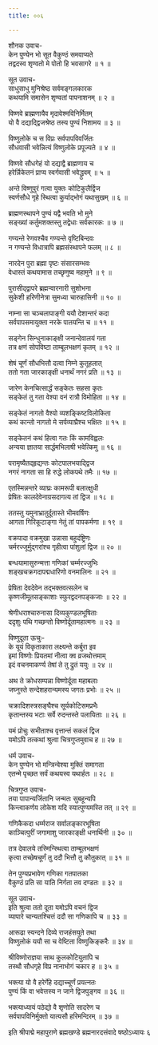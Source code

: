 ```yaml
---
title: ००६

---
```

शौनक उवाच-  
केन पुण्येन भो सूत वैकुण्ठं समवाप्यते  
तद्वदस्व शृण्वतो मे पोतो हि भवसागरे ॥ १ ॥


सूत उवाच-  
साधुसाधु मुनिश्रेष्ठ सर्वमङ्गलकारक  
कथयामि समासेन शृण्वतां पापनाशनम् ॥ २ ॥


विष्णवे ब्राह्मणायैव मृदावेश्मविनिर्मितम्  
यो वै दद्याद्द्विजश्रेष्ठ तस्य पुण्यं निशामय ॥ ३ ॥


विष्णुलोके च स विप्रः सर्वपापविवर्जितः  
सौधवासी भवेन्नित्यं विष्णुलोके प्रपूज्यते ॥ ४ ॥


विष्णवे सौधगेहं यो दद्याद्वै ब्राह्मणाय च  
हरेर्न्निकेतनं प्राप्य स्वर्गवासी भवेद्ध्रुवम् ॥ ५ ॥


अन्ते विष्णुपुरं गत्वा युक्तः कोटिकुलैर्द्विज  
स्वर्णसौधे गृहे स्थित्वा कुर्याद्भोगं यथासुखम् ॥ ६ ॥


ब्राह्मणस्थापने पुण्यं यद्वै भवति भो मुने  
सङ्ख्यां कर्तुमशक्तस्तु तद्वेधाः सर्वकारकः ॥ ७ ॥


गण्यन्ते रेणवश्चैव गण्यन्ते वृष्टिबिन्दवः  
न गण्यन्ते विधात्रापि ब्रह्मसंस्थापने फलम् ॥ ८ ॥


नारदेन पुरा ब्रह्मा पृष्टः संसारसम्भवः  
वेधास्तं कथयामास तच्छृणुष्व महामुने ॥ ९ ॥


पुरासीद्द्वापरे ब्रह्मन्वारनारी सुशोभना  
सुकेशी हरिणीनेत्रा सुमध्या चारुहासिनी ॥ १० ॥


नाम्ना सा चञ्चलापाङ्गी ययौ देशान्तरं कदा  
सर्वपापसमायुक्ता नरके पातयन्ति च ॥ ११ ॥


सङ्गेन सिन्धुनाकाङ्क्षी जनान्देवालयं गता  
तत्र क्षणं सोपविष्टा ताम्बूलभक्षणं कृतम् ॥ १२ ॥


शेषं चूर्णं सौधभित्तौ दत्वा निम्ने कुतूहलात्  
ततो गता जारकाङ्क्षी धनार्थं नगरं प्रति ॥ १३ ॥


जारेण केनचित्सार्द्धं सङ्केतः सहसा कृतः  
सङ्केतं तु गता वेश्या वनं रात्रौ विमोहिता ॥ १४ ॥


सङ्केतं नागतो वैश्यो व्यशङ्किष्टविलोकिता  
कथं कान्तो नागतो मे सर्पव्याघ्रैश्च भक्षितः ॥ १५ ॥


सङ्केतनं कथं हित्वा गतः किं कामविह्वलः  
अन्यया ज्ञातया सार्द्धमभिलाषी भवेत्किमु ॥ १६ ॥


परामृष्यैतद्हृद्यन्तः कोटपालभयाद्द्विज  
नगरं नागता सा हि रुद्धे लोकपथे तमैः ॥ १७ ॥


एतस्मिन्नन्तरे व्याघ्रः कामरूपी बलात्क्षुधी  
प्रेषितः कालदेवेनाग्रसदागत्य तां द्विज ॥ १८ ॥


ततस्तु यमुनाभ्रातुर्दूतास्ते भीमवर्षिणः  
आगता गिरिकूटाङ्गा नेतुं तां पापकर्मणा ॥ १९ ॥


वक्रपादा वक्रमुखा उन्नासा बहुदंष्ट्रिणः  
चर्मरज्जूर्मुद्गरांश्च गृहीत्वा पांशुलां द्विज ॥ २० ॥


बन्धयामासुरुन्मत्ता गणिकां चर्म्मरज्जुभिः  
शङ्खचक्रगदापद्मधारिणो वनमालिनः ॥ २१ ॥


प्रेषिता देवदेवेन तद्भक्तवत्सलेन च  
कृष्णजीमूतसङ्काशाः स्फुरद्वदनपङ्कजाः ॥ २२ ॥


श्रेणीधराश्चारुनासा दिव्यकुण्डलभूषिताः  
ददृशुः पथि गच्छन्तो विष्णोर्दूतामहात्मनः ॥ २३ ॥


विष्णुदूता ऊचुः-  
के यूयं विकृताकारा लक्ष्यन्ते कर्बुरा इव  
इमां विष्णोः प्रियतमां नीत्वा क्व व्रजथोत्तमाम्  
इदं वचनमाकर्ण्य तेषां ते तु द्रुतं ययुः ॥ २४ ॥


अथ ते क्रोधसम्पन्ना विष्णोर्दूता महाबलाः  
जघ्नुस्ते सन्देशहरान्यमस्य जगतः प्रभोः ॥ २५ ॥


चक्रादिशस्त्रसङ्घैश्च सूर्यकोटिसमप्रभैः  
कृतान्तस्य भटाः सर्वे रुदन्तस्ते पलायिताः ॥ २६ ॥


यमं प्रोचुः सभीताश्च वृत्तान्तं सकलं द्विज  
यमोऽपि तत्कथां श्रुत्वा चित्रगुप्तमुवाच ह ॥ २७ ॥


धर्म उवाच-  
केन पुण्येन भो मन्त्रिन्वेश्या मुक्तिं समागता  
एतन्मे पृच्छत सर्वं कथयस्व यथार्हतः ॥ २८ ॥


चित्रगुप्त उवाच-  
तया पापान्यर्जितानि जन्मतः सुबहून्यपि  
किन्त्वाकर्णय लोकेश यदि स्यात्पुण्यमस्ति तत् ॥ २९ ॥


गणिकैकदा धर्म्मराज सर्वालङ्कारभूषिता  
काञ्चित्पुरीं जगामाशु जारकाङ्क्षी धनार्थिनी ॥ ३० ॥


तत्र देवालये तस्मिन्स्थित्वा ताम्बूलभक्षणं  
कृत्वा तच्छेषचूर्णं तु ददौ भित्तौ तु कौतुकात् ॥ ३१ ॥


तेन पुण्यप्रभावेण गणिका गतपातका  
वैकुण्ठं प्रति सा याति निर्गता तव दण्डतः ॥ ३२ ॥


सूत उवाच-  
इति श्रुत्वा ततो दूता यमोऽपि वचनं द्विज  
व्यापारे चान्यतश्चित्तं ददौ सा गणिकापि च ॥ ३३ ॥


आरूढा स्यन्दने दिव्ये राजहंसयुते तथा  
विष्णुलोकं ययौ सा च वेष्टिता विष्णुकिङ्करैः ॥ ३४ ॥


श्रीविष्णोराज्ञया साथ कुलकोटियुतापि च  
तस्थौ सौधगृहे विप्र नानाभोगं चकार ह ॥ ३५ ॥


भक्त्या यो वै हरेर्गेहे दद्याच्चूर्णं प्रयत्नतः  
पुण्यं किं वा भवेत्तस्य न जाने द्विजपुङ्गव ॥ ३६ ॥


भक्त्याध्यायं पठेद्यो वै शृणोति सादरेण च  
सर्वपापविनिर्मुक्तो यात्यसौ हरिमन्दिरम् ॥ ३७ ॥


इति श्रीपाद्मे महापुराणे ब्रह्मखण्डे ब्रह्मनारदसंवादे षष्ठोऽध्यायः ६